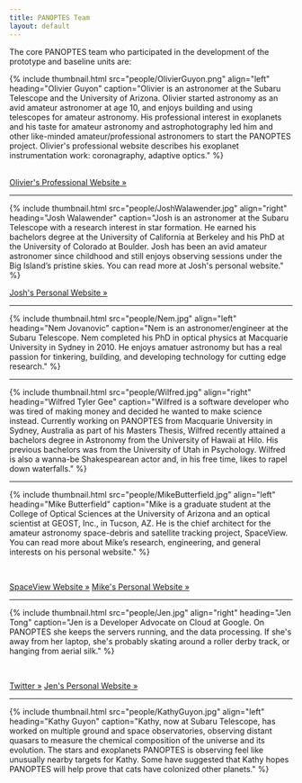 ```yaml
---
title: PANOPTES Team
layout: default
---
```


The core PANOPTES team who participated in the development of the prototype and baseline units are:

{% include thumbnail.html src="people/OlivierGuyon.png" align="left" heading="Olivier Guyon" caption="Olivier is an astronomer at the Subaru Telescope and the University of Arizona. Olivier started astronomy as an avid amateur astronomer at age 10, and enjoys building and using telescopes for amateur astronomy. His professional interest in exoplanets and his taste for amateur astronomy and astrophotography led him and other like-minded amateur/professional astronomers to start the PANOPTES project. Olivier's professional website describes his exoplanet instrumentation work: coronagraphy, adaptive optics." %}

<br> 
<a class="btn btn-primary" href="http://www.naoj.org/staff/guyon/" role="button">Olivier's Professional Website &raquo;</a>

<hr>

{% include thumbnail.html src="people/JoshWalawender.jpg" align="right" heading="Josh Walawender" caption="Josh is an astronomer at the Subaru Telescope with a research interest in star formation.  He earned his bachelors degree at the University of California at Berkeley and his PhD at the University of Colorado at Boulder. Josh has been an avid amateur astronomer since childhood and still enjoys observing sessions under the Big Island’s pristine skies.  You can read more at Josh's personal website." %}

<a class="btn btn-primary" href="http://www.twilightlandscapes.com/" role="button">Josh's Personal Website &raquo;</a>

<hr>

{% include thumbnail.html src="people/Nem.jpg" align="left" heading="Nem Jovanovic" caption="Nem is an astronomer/engineer at the Subaru Telescope. Nem completed his PhD in optical physics at Macquarie University in Sydney in 2010. He enjoys amatuer astronomy but has a real passion for tinkering, building, and developing technology for cutting edge research." %}

<hr>

{% include thumbnail.html src="people/Wilfred.jpg" align="right" heading="Wilfred Tyler Gee" caption="Wilfred is a software developer who was tired of making money and decided he wanted to make science instead. Currently working on PANOPTES from Macquarie University in Sydney, Australia as part of his Masters Thesis, Wilfred recently attained a bachelors degree in Astronomy from the University of Hawaii at Hilo. His previous bachelors was from the University of Utah in Psychology. Wilfred is also a wanna-be Shakespearean actor and, in his free time, likes to rapel down waterfalls." %}

<hr>

{% include thumbnail.html src="people/MikeButterfield.jpg" align="left" heading="Mike Butterfield" caption="Mike is a graduate student at the College of Optical Sciences at the University of Arizona and an optical scientist at GEOST, Inc., in Tucson, AZ. He is the chief architect for the amateur astronomy space-debris and satellite tracking project, SpaceView. You can read more about Mike’s research, engineering, and general interests on his personal website." %}

<br>

<a class="btn btn-primary" href="http://spaceviewnetwork.com" role="button">SpaceView Website &raquo;</a> <a class="btn btn-primary" href="http://mikebutterfield.com" role="button">Mike's Personal Website &raquo;</a>

<hr>

{% include thumbnail.html src="people/Jen.jpg" align="right" heading="Jen Tong" caption="Jen is a Developer Advocate on Cloud at Google. On PANOPTES she keeps the servers running, and the data processing. If she's away from her laptop, she's probably skating around a roller derby track, or hanging from aerial silk." %}

<br>

<a class="btn btn-primary" href="http://twitter.com/MimmingCodes" role="button">Twitter &raquo;</a> <a class="btn btn-primary" href="https://mimming.com" role="button">Jen's Personal Website &raquo;</a>

<hr>

{% include thumbnail.html src="people/KathyGuyon.jpg" align="left" heading="Kathy Guyon" caption="Kathy, now at Subaru Telescope, has worked on multiple ground and space observatories, observing distant quasars to measure the chemical composition of the universe and its evolution. The stars and exoplanets PANOPTES is observing feel like unusually nearby targets for Kathy. Some have suggested that Kathy hopes PANOPTES will help prove that cats have colonized other planets." %}